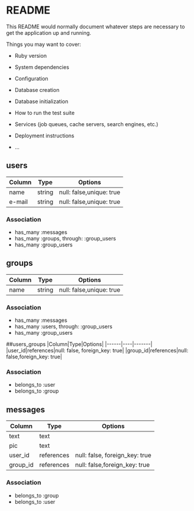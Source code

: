# README

This README would normally document whatever steps are necessary to get the
application up and running.

Things you may want to cover:

* Ruby version

* System dependencies

* Configuration

* Database creation

* Database initialization

* How to run the test suite

* Services (job queues, cache servers, search engines, etc.)

* Deployment instructions

* ...
## users
|Column|Type|Options|
|------|----|-------|
|name|string|null: false,unique: true|
|e-mail|string|null: false,unique: true|

### Association
- has_many :messages
- has_many :groups, through: :group_users
- has_many :group_users



## groups
|Column|Type|Options|
|------|----|-------|
|name|string|null: false,unique: true|

### Association
- has_many :messages
- has_many :users, through: :group_users
- has_many :group_users



##users_groups
|Column|Type|Options|
|------|----|-------|
|user_id|references|null: false, foreign_key: true|
|group_id|references|null: false,foreign_key: true|

### Association
- belongs_to :user
- belongs_to :group



## messages
|Column|Type|Options|
|------|----|-------|
|text|text||
|pic|text||
|user_id|references|null: false, foreign_key: true|
|group_id|references|null: false,foreign_key: true|

### Association
- belongs_to :group
- belongs_to :user





